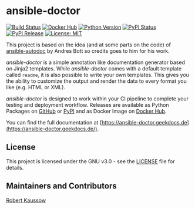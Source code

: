# ansible-doctor

[![Build Status](https://img.shields.io/drone/build/xoxys/ansible-doctor?logo=drone)](https://cloud.drone.io/xoxys/ansible-doctor)
[![Docker Hub](https://img.shields.io/badge/docker-latest-blue.svg?logo=docker&logoColor=white)](https://hub.docker.com/r/xoxys/ansible-doctor)
[![Python Version](https://img.shields.io/pypi/pyversions/ansible-doctor.svg)](https://pypi.org/project/ansible-doctor/)
[![PyPI Status](https://img.shields.io/pypi/status/ansible-doctor.svg)](https://pypi.org/project/ansible-doctor/)
[![PyPI Release](https://img.shields.io/pypi/v/ansible-doctor.svg)](https://pypi.org/project/ansible-doctor/)
[![License: MIT](https://img.shields.io/github/license/xoxys/ansible-doctor)](LICENSE)

This project is based on the idea (and at some parts on the code) of [ansible-autodoc](https://github.com/AndresBott/ansible-autodoc) by Andres Bott so credits goes to him for his work.

_ansible-doctor_ is a simple annotation like documentation generator based on Jinja2 templates. While _ansible-doctor_ comes with a default template called `readme`, it is also possible to write your own templates. This gives you the ability to customize the output and render the data to every format you like (e.g. HTML or XML).

_ansible-doctor_ is designed to work within your CI pipeline to complete your testing and deployment workflow. Releases are available as Python Packages on [GitHub](https://github.com/xoxys/ansible-doctor/releases) or [PyPI](https://pypi.org/project/ansible-doctor/) and as Docker Image on [Docker Hub](https://hub.docker.com/r/xoxys/ansible-doctor).

You can find the full documentation at [https://ansible-doctor.geekdocs.de](https://ansible-doctor.geekdocs.de/).

## License

This project is licensed under the GNU v3.0 - see the [LICENSE](https://github.com/xoxys/ansible-doctor/blob/master/LICENSE) file for details.

## Maintainers and Contributors

[Robert Kaussow](https://github.com/xoxys)
